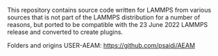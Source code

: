 This repository contains source code written for LAMMPS from
various sources that is not part of the LAMMPS distribution
for a number of reasons, but ported to be compatible with the
23 June 2022 LAMMPS release and converted to create plugins.

Folders and origins
USER-AEAM: https://github.com/psaidi/AEAM

